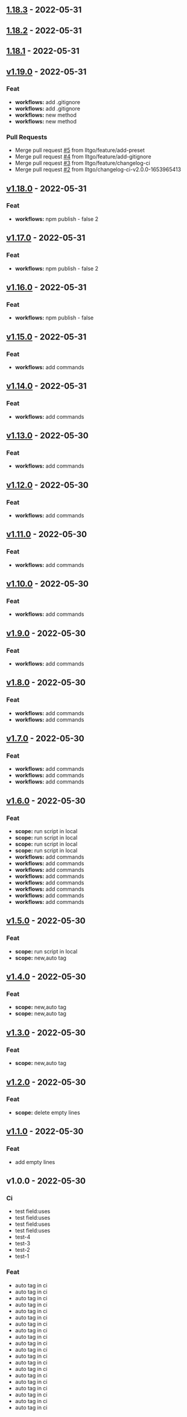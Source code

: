 <a name="unreleased"></a>


<a name="1.18.3"></a>
## [1.18.3] - 2022-05-31

<a name="1.18.2"></a>
## [1.18.2] - 2022-05-31

<a name="1.18.1"></a>
## [1.18.1] - 2022-05-31

<a name="v1.19.0"></a>
## [v1.19.0] - 2022-05-31
### Feat
- **workflows:** add .gitignore
- **workflows:** add .gitignore
- **workflows:** new method
- **workflows:** new method

### Pull Requests
- Merge pull request [#5](https://github.com/lltgo/github-action/issues/5) from lltgo/feature/add-preset
- Merge pull request [#4](https://github.com/lltgo/github-action/issues/4) from lltgo/feature/add-gitignore
- Merge pull request [#3](https://github.com/lltgo/github-action/issues/3) from lltgo/feature/changelog-ci
- Merge pull request [#2](https://github.com/lltgo/github-action/issues/2) from lltgo/changelog-ci-v2.0.0-1653965413


<a name="v1.18.0"></a>
## [v1.18.0] - 2022-05-31
### Feat
- **workflows:** npm publish - false 2


<a name="v1.17.0"></a>
## [v1.17.0] - 2022-05-31
### Feat
- **workflows:** npm publish - false 2


<a name="v1.16.0"></a>
## [v1.16.0] - 2022-05-31
### Feat
- **workflows:** npm publish - false


<a name="v1.15.0"></a>
## [v1.15.0] - 2022-05-31
### Feat
- **workflows:** add commands


<a name="v1.14.0"></a>
## [v1.14.0] - 2022-05-31
### Feat
- **workflows:** add commands


<a name="v1.13.0"></a>
## [v1.13.0] - 2022-05-30
### Feat
- **workflows:** add commands


<a name="v1.12.0"></a>
## [v1.12.0] - 2022-05-30
### Feat
- **workflows:** add commands


<a name="v1.11.0"></a>
## [v1.11.0] - 2022-05-30
### Feat
- **workflows:** add commands


<a name="v1.10.0"></a>
## [v1.10.0] - 2022-05-30
### Feat
- **workflows:** add commands


<a name="v1.9.0"></a>
## [v1.9.0] - 2022-05-30
### Feat
- **workflows:** add commands


<a name="v1.8.0"></a>
## [v1.8.0] - 2022-05-30
### Feat
- **workflows:** add commands
- **workflows:** add commands


<a name="v1.7.0"></a>
## [v1.7.0] - 2022-05-30
### Feat
- **workflows:** add commands
- **workflows:** add commands
- **workflows:** add commands


<a name="v1.6.0"></a>
## [v1.6.0] - 2022-05-30
### Feat
- **scope:** run script in local
- **scope:** run script in local
- **scope:** run script in local
- **scope:** run script in local
- **workflows:** add commands
- **workflows:** add commands
- **workflows:** add commands
- **workflows:** add commands
- **workflows:** add commands
- **workflows:** add commands
- **workflows:** add commands
- **workflows:** add commands


<a name="v1.5.0"></a>
## [v1.5.0] - 2022-05-30
### Feat
- **scope:** run script in local
- **scope:** new,auto tag


<a name="v1.4.0"></a>
## [v1.4.0] - 2022-05-30
### Feat
- **scope:** new,auto tag
- **scope:** new,auto tag


<a name="v1.3.0"></a>
## [v1.3.0] - 2022-05-30
### Feat
- **scope:** new,auto tag


<a name="v1.2.0"></a>
## [v1.2.0] - 2022-05-30
### Feat
- **scope:** delete empty lines


<a name="v1.1.0"></a>
## [v1.1.0] - 2022-05-30
### Feat
- add empty lines


<a name="v1.0.0"></a>
## v1.0.0 - 2022-05-30
### Ci
- test field:uses
- test field:uses
- test field:uses
- test field:uses
- test-4
- test-3
- test-2
- test-1

### Feat
- auto tag in ci
- auto tag in ci
- auto tag in ci
- auto tag in ci
- auto tag in ci
- auto tag in ci
- auto tag in ci
- auto tag in ci
- auto tag in ci
- auto tag in ci
- auto tag in ci
- auto tag in ci
- auto tag in ci
- auto tag in ci
- auto tag in ci
- auto tag in ci
- auto tag in ci
- auto tag in ci
- auto tag in ci
- auto tag in ci


[Unreleased]: https://github.com/lltgo/github-action/compare/1.18.3...HEAD
[1.18.3]: https://github.com/lltgo/github-action/compare/1.18.2...1.18.3
[1.18.2]: https://github.com/lltgo/github-action/compare/1.18.1...1.18.2
[1.18.1]: https://github.com/lltgo/github-action/compare/v1.19.0...1.18.1
[v1.19.0]: https://github.com/lltgo/github-action/compare/v1.18.0...v1.19.0
[v1.18.0]: https://github.com/lltgo/github-action/compare/v1.17.0...v1.18.0
[v1.17.0]: https://github.com/lltgo/github-action/compare/v1.16.0...v1.17.0
[v1.16.0]: https://github.com/lltgo/github-action/compare/v1.15.0...v1.16.0
[v1.15.0]: https://github.com/lltgo/github-action/compare/v1.14.0...v1.15.0
[v1.14.0]: https://github.com/lltgo/github-action/compare/v1.13.0...v1.14.0
[v1.13.0]: https://github.com/lltgo/github-action/compare/v1.12.0...v1.13.0
[v1.12.0]: https://github.com/lltgo/github-action/compare/v1.11.0...v1.12.0
[v1.11.0]: https://github.com/lltgo/github-action/compare/v1.10.0...v1.11.0
[v1.10.0]: https://github.com/lltgo/github-action/compare/v1.9.0...v1.10.0
[v1.9.0]: https://github.com/lltgo/github-action/compare/v1.8.0...v1.9.0
[v1.8.0]: https://github.com/lltgo/github-action/compare/v1.7.0...v1.8.0
[v1.7.0]: https://github.com/lltgo/github-action/compare/v1.6.0...v1.7.0
[v1.6.0]: https://github.com/lltgo/github-action/compare/v1.5.0...v1.6.0
[v1.5.0]: https://github.com/lltgo/github-action/compare/v1.4.0...v1.5.0
[v1.4.0]: https://github.com/lltgo/github-action/compare/v1.3.0...v1.4.0
[v1.3.0]: https://github.com/lltgo/github-action/compare/v1.2.0...v1.3.0
[v1.2.0]: https://github.com/lltgo/github-action/compare/v1.1.0...v1.2.0
[v1.1.0]: https://github.com/lltgo/github-action/compare/v1.0.0...v1.1.0
